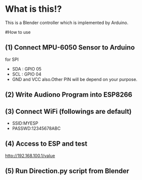 # What is this!?

This is a Blender controller which is implemented by Arduino. 

#How to use

## (1) Connect MPU-6050 Sensor to Arduino 
for SPI

- SDA : GPIO 05
- SCL : GPIO 04
- GND and VCC also.Other PIN will be depend on your purpose.

## (2) Write Audiono Program into ESP8266

## (3) Connect WiFi (followings are default)
- SSID:MYESP
- PASSWD:12345678ABC

## (4) Access to ESP and test 

http://192.168.100.1/value
    
## (5) Run Direction.py script from Blender

